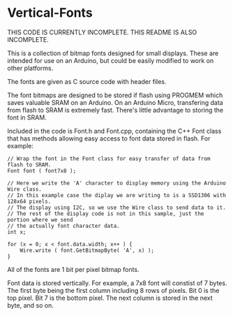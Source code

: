# Vertical-Fonts
THIS CODE IS CURRENTLY INCOMPLETE. THIS README IS ALSO INCOMPLETE.

This is a collection of bitmap fonts designed for small displays. These are intended for use on an Arduino, but could be easily modified to work on other platforms.

The fonts are given as C source code with header files.

The font bitmaps are designed to be stored if flash using PROGMEM which saves valuable SRAM on an Arduino. On an Arduino Micro, transfering data from flash to SRAM is extremely fast. There's little advantage to storing the font in SRAM.

Included in the code is Font.h and Font.cpp, containing the C++ Font class that has methods allowing easy access to font data stored in flash. For example:

	// Wrap the font in the Font class for easy transfer of data from flash to SRAM.
	Font font ( font7x8 );
	
	// Here we write the 'A' character to display memory using the Arduino Wire class.
	// In this example case the diplay we are writing to is a SSD1306 with 128x64 pixels.
	// The display using I2C, so we use the Wire class to send data to it.
	// The rest of the display code is not in this sample, just the portion where we send
	// the actually font character data.
	int x;
	
	for (x = 0; x < font.data.width; x++ ) {			
		Wire.write ( font.GetBitmapByte( 'A', x) );
	}

All of the fonts are 1 bit per pixel bitmap fonts.

Font data is stored vertically. For example, a 7x8 font will constist of 7 bytes. The first byte being the first column including 8 rows of pixels. Bit 0 is the top pixel. Bit 7 is the bottom pixel. The next column is stored in the next byte, and so on.
